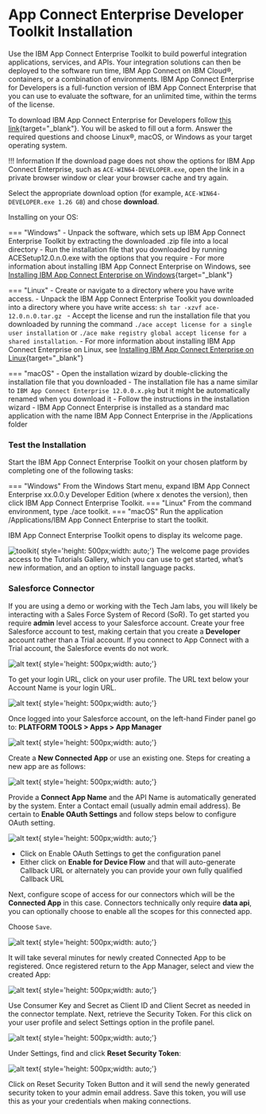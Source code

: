 # App Connect Enterprise Developer Toolkit Installation

Use the IBM App Connect Enterprise Toolkit to build powerful integration applications, services, and APIs. Your integration solutions can then be deployed to the software run time, IBM App Connect on IBM Cloud®, containers, or a combination of environments.  IBM App Connect Enterprise for Developers is a full-function version of IBM App Connect Enterprise that you can use to evaluate the software, for an unlimited time, within the terms of the license.

To download IBM App Connect Enterprise for Developers follow [this link](https://www-01.ibm.com/marketing/iwm/iwm/web/pickUrxNew.do?source=swg-wmbfd){target="_blank"}.  You will be asked to fill out a form.  Answer the required questions and choose Linux®, macOS, or Windows as your target operating system.

!!! Information
    If the download page does not show the options for IBM App Connect Enterprise, such as `ACE-WIN64-DEVELOPER.exe`, open the link in a private browser window or clear your browser cache and try again.

Select the appropriate download option (for example, `ACE-WIN64-DEVELOPER.exe 1.26 GB`) and chose **download**.

Installing on your OS:

=== "Windows"
    - Unpack the software, which sets up IBM App Connect Enterprise Toolkit by extracting the downloaded .zip file into a local directory
    - Run the installation file that you downloaded by running ACESetup12.0.n.0.exe with the options that you require
    - For more information about installing IBM App Connect Enterprise on Windows, see [Installing IBM App Connect Enterprise on Windows](https://www.ibm.com/docs/en/app-connect/12.0?topic=software-installing-windows){target="_blank"}

=== "Linux"
    - Create or navigate to a directory where you have write access.
    - Unpack the IBM App Connect Enterprise Toolkit you downloaded into a directory where you have write access:
    ```sh
    tar -xzvf ace-12.0.n.0.tar.gz
    ```
    - Accept the license and run the installation file that you downloaded by running the command `./ace accept license for a single user installation` or `./ace make registry global accept license for a shared installation`.
    - For more information about installing IBM App Connect Enterprise on Linux, see [Installing IBM App Connect Enterprise on Linux](https://www.ibm.com/docs/en/app-connect/12.0?topic=software-installing-linux){target="_blank"}

=== "macOS"
    - Open the installation wizard by double-clicking the installation file that you downloaded
    - The installation file has a name similar to `IBM App Connect Enterprise 12.0.0.x.pkg` but it might be automatically renamed when you download it
    - Follow the instructions in the installation wizard
    - IBM App Connect Enterprise is installed as a standard mac application with the name IBM App Connect Enterprise in the /Applications folder

### Test the Installation

Start the IBM App Connect Enterprise Toolkit on your chosen platform by completing one of the following tasks:

=== "Windows"
    From the Windows Start menu, expand IBM App Connect Enterprise xx.0.0.y Developer Edition (where x denotes the version), then click IBM App Connect Enterprise Toolkit.
=== "Linux"
    From the command environment, type ./ace toolkit.
=== "macOS"
    Run the application /Applications/IBM App Connect Enterprise to start the toolkit.

IBM App Connect Enterprise Toolkit opens to display its welcome page.

![toolkit](./images/ace/toolkit.png){ style='height: 500px;width: auto;'}
The welcome page provides access to the Tutorials Gallery, which you can use to get started, what’s new information, and an option to install language packs.

### Salesforce Connector

If you are using a demo or working with the Tech Jam labs, you will likely be interacting with a Sales Force System of Record (SoR).  To get started you require **admin** level access to your Salesforce account.  Create your free Salesforce account to test, making certain that you create a **Developer** account rather than a Trial account. If you connect to App Connect with a Trial account, the Salesforce events do not work.

![alt text](./images/ace/0.png){ style='height: 500px;width: auto;'}

To get your login URL, click on your user profile. The URL text below your Account Name is your login URL.

![alt text](./images/ace/1.png){ style='height: 500px;width: auto;'}

Once logged into your Salesforce account, on the left-hand Finder panel go to: **PLATFORM TOOLS > Apps > App Manager**

![alt text](./images/ace/2.png){ style='height: 500px;width: auto;'}

Create a **New Connected App** or use an existing one. Steps for creating a new app are as follows:

![alt text](./images/ace/3.png){ style='height: 500px;width: auto;'}

Provide a **Connect App Name** and the API Name is automatically generated by the system. Enter a Contact email (usually admin email address).  Be certain to **Enable OAuth Settings** and follow steps below to configure OAuth setting.

![alt text](./images/ace/4.png){ style='height: 500px;width: auto;'}

- Click on Enable OAuth Settings to get the configuration panel
- Either click on **Enable for Device Flow** and that will auto-generate Callback URL or alternately you can provide your own fully qualified Callback URL

Next, configure scope of access for our connectors which will be the **Connected App** in this case. Connectors technically only require **data api**, you can optionally choose to enable all the scopes for this connected app.

Choose `Save`.

![alt text](./images/ace/5.png){ style='height: 500px;width: auto;'}

It will take several minutes for newly created Connected App to be registered. Once registered return to the App Manager, select and view the created App:

![alt text](./images/ace/6.png){ style='height: 500px;width: auto;'}

Use Consumer Key and Secret as Client ID and Client Secret as needed in the connector template. Next, retrieve the Security Token. For this click on your user profile and select Settings option in the profile panel.

![alt text](./images/ace/7.png){ style='height: 500px;width: auto;'}

Under Settings, find and click **Reset Security Token**:

![alt text](./images/ace/8.png){ style='height: 500px;width: auto;'}

Click on Reset Security Token Button and it will send the newly generated security token to your admin email address. Save this token, you will use this as your your credentials when making connections.

